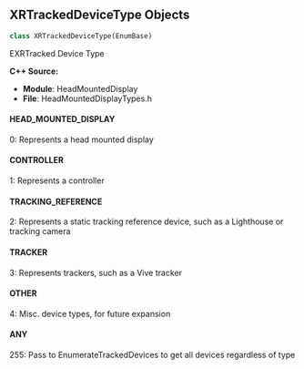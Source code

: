 ## XRTrackedDeviceType Objects

```python
class XRTrackedDeviceType(EnumBase)
```

EXRTracked Device Type

**C++ Source:**

- **Module**: HeadMountedDisplay
- **File**: HeadMountedDisplayTypes.h

<a id="unreal.XRTrackedDeviceType.HEAD_MOUNTED_DISPLAY"></a>

#### HEAD_MOUNTED_DISPLAY

0: Represents a head mounted display

<a id="unreal.XRTrackedDeviceType.CONTROLLER"></a>

#### CONTROLLER

1: Represents a controller

<a id="unreal.XRTrackedDeviceType.TRACKING_REFERENCE"></a>

#### TRACKING_REFERENCE

2: Represents a static tracking reference device, such as a Lighthouse or tracking camera

<a id="unreal.XRTrackedDeviceType.TRACKER"></a>

#### TRACKER

3: Represents trackers, such as a Vive tracker

<a id="unreal.XRTrackedDeviceType.OTHER"></a>

#### OTHER

4: Misc. device types, for future expansion

<a id="unreal.XRTrackedDeviceType.ANY"></a>

#### ANY

255: Pass to EnumerateTrackedDevices to get all devices regardless of type

<a id="unreal.HandKeypoint"></a>